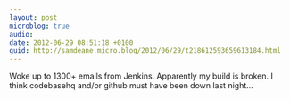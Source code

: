 ```yaml
---
layout: post
microblog: true
audio: 
date: 2012-06-29 08:51:18 +0100
guid: http://samdeane.micro.blog/2012/06/29/t218612593659613184.html
---
```

Woke up to 1300+ emails from Jenkins. Apparently my build is broken. I think codebasehq and/or github must have been down last night...
